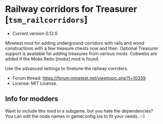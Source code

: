 # Railway corridors for Treasurer [`tsm_railcorridors`]

* Current version 0.12.0

Minetest mod for adding underground corridors with rails and wood constructions with
a few treasure chests now and then. Optional Treasurer support is available for adding
treasures from various mods.
Cobwebs are added if the Mobs Redo [mobs] mod is found.

Use the advanced settings to finetune the railway corridors.

* Forum thread: https://forum.minetest.net/viewtopic.php?t=10339
* License: MIT License.

## Info for modders
Want to include this mod in a subgame, but you hate the dependencies?
You can edit the node names in gameconfig.lua to fit your needs. :-)
